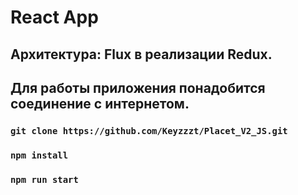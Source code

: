 # React App
## Архитектура: Flux в реализации Redux.
## Для работы приложения понадобится соединение с интернетом.


### `git clone https://github.com/Keyzzzt/Placet_V2_JS.git`
### `npm install`
### `npm run start`








